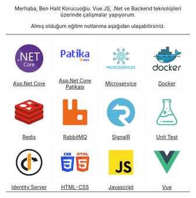 
  <div align="center">
    <p>Merhaba, Ben Halit Korucuoğlu. Vue.JS, .Net ve Backend teknolojileri üzerinde çalışmalar yapıyorum.</p>
    <p>Almış olduğum eğitim notlarıma aşağıdan ulaşabilirsiniz.</p>
  </div>

<div>
<table align="center">
  <tr width="100%" align="center">
    <td width= "25%">
      <a href="https://drive.google.com/file/d/1RA9nHQMZJhguNE14Xnq1P1lDn4Doww_1/view"> <img src="https://raw.githubusercontent.com/korucuoglu/korucuoglu/main/images/dotnet-core.svg" width="100%"></a><br>
      <a href="https://drive.google.com/file/d/1RA9nHQMZJhguNE14Xnq1P1lDn4Doww_1/view" target="_blank">Asp.Net Core</span></a>
    </td>
    <td width="25%">
      <a href="https://drive.google.com/file/d/1T713mty5gJw1mVJlV2G1GH1wvFtozSrY/view" target="_blank"><img src="https://raw.githubusercontent.com/korucuoglu/korucuoglu/main/images/patika.svg" width="100%"> </a><br>
      <a href="https://drive.google.com/file/d/1T713mty5gJw1mVJlV2G1GH1wvFtozSrY/view" target="blank">Asp.Net Core Patikası</a>
      </td>
      <td width="25%">
      <a href="https://drive.google.com/file/d/1SNH8XEDV6CW3FhZ5XSdJql7WfmF1_S2z/view"><img src="https://raw.githubusercontent.com/korucuoglu/korucuoglu/main/images/microservice.svg" width="100%"> </a> <br>
      <a href="https://drive.google.com/file/d/1SNH8XEDV6CW3FhZ5XSdJql7WfmF1_S2z/view" target="blank">Microservice</a>
      </td>
      <td width= "25%">
      <a href="https://drive.google.com/file/d/1VIZfDycfewHm2t460-quviUMWcqOMf0a/view" target="_blank"><img src="https://raw.githubusercontent.com/korucuoglu/korucuoglu/main/images/docker.svg" width="100%"></a><br>
      <a href="https://drive.google.com/file/d/1VIZfDycfewHm2t460-quviUMWcqOMf0a/view" target="blank">Docker</a>
    </td>
  </tr>
   <tr width="100%" align="center">
    <td width="25%">
    <a href="https://drive.google.com/file/d/1RsIU24l9z_j-mJgkdEzrlZIpycJMj5Hn/view" target="_blank"><img src="https://raw.githubusercontent.com/korucuoglu/korucuoglu/main/images/redis.svg" width="100%"></a><br>
    <a href="https://drive.google.com/file/d/1RsIU24l9z_j-mJgkdEzrlZIpycJMj5Hn/view" target="blank">Redis</a>
    </td>
    <td width="25%">
    <a href="https://drive.google.com/file/d/1QU25Fbei88I_8NEUK0ekGFyx1jqnzcux/view" target="_blank"><img src="https://raw.githubusercontent.com/korucuoglu/korucuoglu/main/images/rabbitmq.svg" width="100%"></a><br>
    <a href="https://drive.google.com/file/d/1QU25Fbei88I_8NEUK0ekGFyx1jqnzcux/view" target="blank">RabbitMQ</a>
    <td width= "25%">
    <a href="https://drive.google.com/file/d/1S7RUu6sao56nUtZmk2nT0mYEaWDmM_mF/view" target="_blank"><img src="https://raw.githubusercontent.com/korucuoglu/korucuoglu/main/images/signalr.svg" width="100%"></a><br>
    <a href="https://drive.google.com/file/d/1S7RUu6sao56nUtZmk2nT0mYEaWDmM_mF/view" target="blank">SignalR</a>
    </td>
    <td width="25%">
    <a href="https://drive.google.com/file/d/1X6BRMretXqXYTfKXMju1z_UeXyJSI7W_/view" target="_blank"><img src="https://raw.githubusercontent.com/korucuoglu/korucuoglu/main/images/test.svg" width="100%"></a><br>
    <a href="https://drive.google.com/file/d/1X6BRMretXqXYTfKXMju1z_UeXyJSI7W_/view" target="blank">Unit Test</a>
    </td>
  </tr>

  <tr width="100%" align="center">
    <td width="25%">
    <a href="https://drive.google.com/file/d/1SZNE8P2T6pUm0A6GrcnhwmiAk70b3cjv/view" target="_blank"><img src="https://raw.githubusercontent.com/korucuoglu/korucuoglu/main/images/identity.svg" width="100%"><br></a>
    <a href="https://drive.google.com/file/d/1SZNE8P2T6pUm0A6GrcnhwmiAk70b3cjv/view" target="blank">Identity Server</a>
     <td width= "25%">
    <a href="https://drive.google.com/file/d/1VEoWy_eCdvidOcXoPPDAxH5TnsUgVTpY/view" target="_blank"><img src="https://raw.githubusercontent.com/korucuoglu/korucuoglu/main/images/htmlcss.svg" width="100%"></a><br>
    <a href="https://drive.google.com/file/d/1VEoWy_eCdvidOcXoPPDAxH5TnsUgVTpY/view" target="blank">HTML-CSS</a>
    </td>
    <td width="25%">
    <a href="https://drive.google.com/file/d/1QyV0tKPq50OfaehiDgZs0ulhFgg1fv1P/view" target="_blank"><img src="https://raw.githubusercontent.com/korucuoglu/korucuoglu/main/images/javascript.svg" width="100%"></a><br>
    <a href="https://drive.google.com/file/d/1QyV0tKPq50OfaehiDgZs0ulhFgg1fv1P/view" target="blank">Javascript</a>
    </td>
    <td width="25%">
    <a href="https://drive.google.com/file/d/1edEruYE8ygAtkeZh3mgYRuxVvHXNvulk/view" target="_blank"><img src="https://raw.githubusercontent.com/korucuoglu/korucuoglu/main/images/vue.svg" width="100%"><a><br>
    <a href="https://drive.google.com/file/d/1edEruYE8ygAtkeZh3mgYRuxVvHXNvulk/view" target="blank">Vue</a>
  </tr>
</table>

</div>
